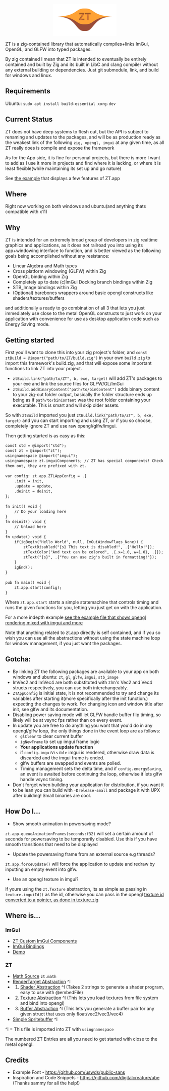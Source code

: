 <p align="center">
  <img width="200" height="100" src="/logo.png">
</p>

ZT is a zig-contained library that automatically compiles+links ImGui, OpenGL, and GLFW into typed packages.

By zig contained I mean that ZT is intended to eventually be entirely contained and built by Zig and its built in
LibC and clang compiler without any external building or dependencies. Just git submodule, link, and build for windows
and linux.

## Requirements

Ubuntu: `sudo apt install build-essential xorg-dev`

## Current Status

ZT does not have deep systems to flesh out, but the API is subject to renaming and updates to the packages, and will be as production ready as
the weakest link of the following `zig, opengl, imgui` at any given time, as all ZT really does is compile and expose the framework

As for the App side, it is fine for personal projects, but there is more I want to add as I use
it more in projects and find where it is lacking, or where it is least flexible(while maintaining its set up and go nature)

See [the example](/example/src/main.zig) that displays a few features of ZT.app

## Where

Right now working on both windows and ubuntu(and anything thats compatible with x11)

## Why

ZT is intended for an extremely broad group of developers in zig realtime graphics and applications, as it does not railroad you into
using its app+windowing interface to function, and is better viewed as the following goals being accomplished without
any resistance:

- Linear Algebra and Math types
- Cross platform windowing (GLFW) within Zig
- OpenGL binding within Zig
- Completely up to date (c)ImGui Docking branch bindings within Zig
- STB_Image bindings within Zig
- (Optional) barebones wrappers around basic opengl constructs like shaders/textures/buffers

and additionally a ready to go combination of all 3 that lets you just immediately use close to the metal
OpenGL constructs to just work on your application with convenience for use as desktop application code such as
Energy Saving mode.

## Getting started

First you'll want to clone this into your zig project's folder, and `const ztBuild = @import("path/to/ZT/build.zig")` 
in your own `build.zig` to import this framework's build.zig, and that will expose some important functions
to link ZT into your project.

- `ztBuild.link("path/to/ZT", b, exe, target)` will add ZT's packages to your exe and link the source files for GLFW/GL/ImGui
- `ztBuild.addBinaryContent("path/to/binContent")` adds binary content to your zig-out folder output, basically the folder structure
ends up being as if `path/to/binContent` was the root folder containing your executable. This is smart and will skip older assets.

So with `ztBuild` imported you just `ztBuild.link("path/to/ZT", b, exe, target)` and you can start importing and using
ZT, or if you so choose, completely ignore ZT and use raw opengl/glfw/imgui.

Then getting started is as easy as this:

```Zig
const std = @import("std");
const zt = @import("zt");
usingnamespace @import("imgui");
usingnamespace zt.imguiComponents; // ZT has special components! Check them out, they are prefixed with zt.

var config: zt.app.ZTLAppConfig = .{
    .init = init,
    .update = update,
    .deinit = deinit,
};

fn init() void {
    // Do your loading here
}
fn deinit() void {
    // Unload here
}
fn update() void {
    if(igBegin("Hello World", null, ImGuiWindowFlags_None)) {
        ztTextDisabled("{s} This text is disabled!", .{"Hello!"});
        ztTextColor("And text can be colored", .{.x=1.0,.w=1.0}, .{});
        ztText("{s}", .{"You can use zig's built in formatting!"});
    }
    igEnd();
}

pub fn main() void {
    zt.app.start(config);
}
```

Where `zt.app.start` starts a simple statemachine that controls timing and runs the given functions for you, letting
you just get on with the application.

For a more indepth example [see the example file that shows opengl rendering mixed with imgui and more](example/src/main.zig)

Note that anything related to zt.app directly is self contained, and if you so wish you can use all the abstractions without
using the state machine loop for window management, if you just want the packages.

## Gotcha:

- By linking ZT the following packages are available to your app on both windows and ubuntu: `zt`, `gl`, `glfw`, `imgui`, `stb_image`
- ImVec2 and ImVec4 are both substituted with zlm's Vec2 and Vec4 structs respectively, you can use both interchangeably.
- `ZTAppConfig` is initial state, it is not recommended to try and change its variables after starting it(more specifically
after the init function.) expecting the changes to work. For changing icon and window title after init, see glfw and its documentation.
- Disabling power saving mode will let GLFW handle buffer flip timing, so likely will be at vsync fps rather than on every
event.
- In update you are free to do anything you want that you'd do in any opengl/glfw loop, the only things done in the event
loop are as follows:
    - `glClear` to clear current buffer
    - `igNewFrame` to set up imgui frame logic
    - **Your applications update function**
    - if `config.imguiVisible` imgui is rendered, otherwise draw data is discarded and the imgui frame is ended.
    - glfw buffers are swapped and events are polled.
    - Timing management sets the delta time, and if `config.energySaving`, an event is awaited before continuing the loop,
    otherwise it lets glfw handle vsync timing.
- Don't forget when building your application for distribution, if you want it to be lean you can build with `-Drelease-small` and package
it with UPX after building! Small binaries are cool.

## How Do I...

- Show smooth animation in powersaving mode? 

`zt.app.queueAnimationFrames(seconds:f32)` will set a certain amount of seconds for powersaving to be temporarily
disabled. Use this if you have smooth transitions that need to be displayed

- Update the powersaving frame from an external source e.g threads?

`zt.app.forceUpdate()` will force the application to update and redraw by inputting an empty event into glfw.

- Use an opengl texture in imgui?

If youre using the `zt.Texture` abstraction, its as simple as passing in `texture.imguiId()` as the id, otherwise
you can pass in the opengl [texture id converted to a pointer, as done in texture.zig](src/zt/texture.zig)

## Where is...

### ImGui
- [ZT Custom ImGui Components](src/zt/ztImgui.zig)
- [ImGui Bindings](src/imgui.zig)
- [Demo](https://github.com/ocornut/imgui/blob/master/imgui_demo.cpp)

### ZT
- [Math Source](src/zt/zlm/zlm-generic.zig) `zt.math`
- [RenderTarget Abstraction](src/zt/rendertarget.zig) ^I
- 1) [Shader Abstraction](src/zt/shaderprog.zig) ^I (Takes 2 strings to generate a shader program, easy to use with @embedFile)
- 2) [Texture Abstraction](src/zt/texture.zig) ^I (This lets you load textures from file system and bind into opengl)
- 3) [Buffer Abstraction](src/zt/genbuf.zig) ^I (This lets you generate a buffer pair for any given struct that uses only float/vec2/vec3/vec4)
- [Simple Spritebuffer](src/zt/spritebuffer.zig) ^I

^I = This file is imported into ZT with `usingnamespace`

The numbered ZT Entries are all you need to get started with close to the metal opengl.

## Credits

- Example Font - https://github.com/uswds/public-sans
- Inspiration and Code Snippets - https://github.com/digitalcreature/ube (Thanks sammy for all the help!)